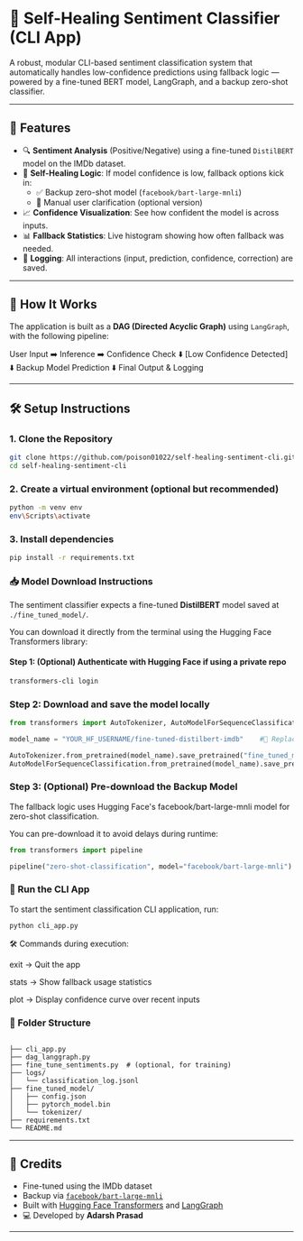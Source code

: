 # 💬 Self-Healing Sentiment Classifier (CLI App)

A robust, modular CLI-based sentiment classification system that automatically handles low-confidence predictions using fallback logic — powered by a fine-tuned BERT model, LangGraph, and a backup zero-shot classifier.

---

## 📌 Features

- 🔍 **Sentiment Analysis** (Positive/Negative) using a fine-tuned `DistilBERT` model on the IMDb dataset.
- 🧠 **Self-Healing Logic**: If model confidence is low, fallback options kick in:
  - ✅ Backup zero-shot model (`facebook/bart-large-mnli`)
  - 👤 Manual user clarification (optional version)
- 📈 **Confidence Visualization**: See how confident the model is across inputs.
- 📊 **Fallback Statistics**: Live histogram showing how often fallback was needed.
- 💾 **Logging**: All interactions (input, prediction, confidence, correction) are saved.

---

## 🚀 How It Works

The application is built as a **DAG (Directed Acyclic Graph)** using `LangGraph`, with the following pipeline:

User Input ➡️ Inference ➡️ Confidence Check
⬇️
[Low Confidence Detected]
⬇️
Backup Model Prediction
⬇️
Final Output & Logging


---

## 🛠️ Setup Instructions

### 1. Clone the Repository

```bash
git clone https://github.com/poison01022/self-healing-sentiment-cli.git
cd self-healing-sentiment-cli
```

### 2. Create a virtual environment (optional but recommended)

```bash
python -m venv env
env\Scripts\activate
```

### 3. Install dependencies

```bash
pip install -r requirements.txt
```

### 📥 Model Download Instructions

The sentiment classifier expects a fine-tuned **DistilBERT** model saved at `./fine_tuned_model/`.

You can download it directly from the terminal using the Hugging Face Transformers library:

#### Step 1: (Optional) Authenticate with Hugging Face if using a private repo
```bash
transformers-cli login
```

### Step 2: Download and save the model locally

```python
from transformers import AutoTokenizer, AutoModelForSequenceClassification

model_name = "YOUR_HF_USERNAME/fine-tuned-distilbert-imdb"    #🔁 Replace YOUR_HF_USERNAME/fine-tuned-distilbert-imdb with the actual model path from Hugging Face Hub.

AutoTokenizer.from_pretrained(model_name).save_pretrained("fine_tuned_model")
AutoModelForSequenceClassification.from_pretrained(model_name).save_pretrained("fine_tuned_model")
```

### Step 3: (Optional) Pre-download the Backup Model

The fallback logic uses Hugging Face's facebook/bart-large-mnli model for zero-shot classification.

You can pre-download it to avoid delays during runtime:

```python
from transformers import pipeline

pipeline("zero-shot-classification", model="facebook/bart-large-mnli")
```

### 🚀 Run the CLI App

To start the sentiment classification CLI application, run:

```bash
python cli_app.py
```

🛠️ Commands during execution:

exit → Quit the app

stats → Show fallback usage statistics

plot → Display confidence curve over recent inputs

### 📁 Folder Structure

```arduino

├── cli_app.py
├── dag_langgraph.py
├── fine_tune_sentiments.py  # (optional, for training)
├── logs/
│   └── classification_log.jsonl
├── fine_tuned_model/
│   ├── config.json
│   ├── pytorch_model.bin
│   └── tokenizer/
├── requirements.txt
└── README.md
```

---

## 🧠 Credits

- Fine-tuned using the IMDb dataset  
- Backup via [`facebook/bart-large-mnli`](https://huggingface.co/facebook/bart-large-mnli)  
- Built with [Hugging Face Transformers](https://huggingface.co) and [LangGraph](https://python.langchain.com/docs/langgraph)  
- 💻 Developed by **Adarsh Prasad**

---
